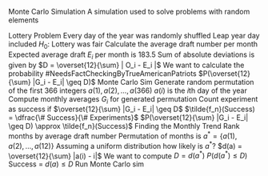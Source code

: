 Monte Carlo Simulation
	A simulation used to solve problems with random elements

Lottery Problem
	Every day of the year was randomly shuffled
	Leap year day included
	$H_0 :$ Lottery was fair
	Calculate the average draft number per month 
	Expected average draft $E_i$ per month is 183.5
	Sum of absolute deviations is given by
		$D = \overset{12}{\sum} | O_i - E_i |$
	We want to calculate the probability
		#NeedsFactCheckingByTrueAmericanPatriots 
		$P(\overset{12}{\sum} |G_i - E_i| \geq D)$
	Monte Carlo Sim
		Generate random permutation of the first 366 integers $a(1), a(2), \dots, a(366)$
		$a(i)$ is the $i$th day of the year
		Compute monthly averages $G_i$ for generated permutation
		Count experiment as success if
			$\overset{12}{\sum} |G_i - E_i| \geq D$
		$\tilde{f_n}(Success) = \dfrac{\# Success}{\# Experiments}$
		$P(\overset{12}{\sum} |G_i - E_i| \geq D) \approx \tilde{f_n}(Success)$
	Finding the Monthly Trend
		Rank months by average draft number
		Permutation of months is $a^* = \{a(1), a(2), \dots, a(12)\}$
		Assuming a uniform distribution how likely is $a^*$?
		$d(a) = \overset{12}{\sum} |a(i) - i|$
		We want to compute
			$D = d(a^*)$
			$P(d(a^*) \leq D)$
		Success = $d(a) \leq D$
		Run Monte Carlo sim
